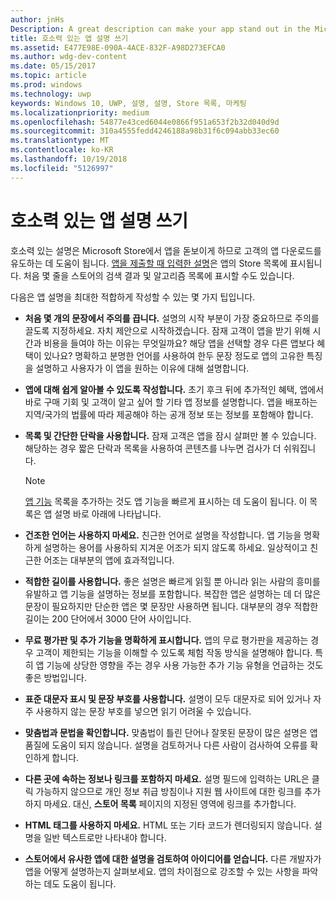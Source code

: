 ```yaml
---
author: jnHs
Description: A great description can make your app stand out in the Microsoft Store and help encourage customers to download it.
title: 호소력 있는 앱 설명 쓰기
ms.assetid: E477E98E-090A-4ACE-832F-A98D273EFCA0
ms.author: wdg-dev-content
ms.date: 05/15/2017
ms.topic: article
ms.prod: windows
ms.technology: uwp
keywords: Windows 10, UWP, 설명, 설명, Store 목록, 마케팅
ms.localizationpriority: medium
ms.openlocfilehash: 54877e43ced6044e0866f951a653f2b32d040d9d
ms.sourcegitcommit: 310a4555fedd4246188a98b31f6c094abb33ec60
ms.translationtype: MT
ms.contentlocale: ko-KR
ms.lasthandoff: 10/19/2018
ms.locfileid: "5126997"
---
```

# <a name="write-a-great-app-description"></a>호소력 있는 앱 설명 쓰기


호소력 있는 설명은 Microsoft Store에서 앱을 돋보이게 하므로 고객의 앱 다운로드를 유도하는 데 도움이 됩니다. [앱을 제출할 때 입력한 설명](create-app-store-listings.md#description)은 앱의 Store 목록에 표시됩니다. 처음 몇 줄을 스토어의 검색 결과 및 알고리즘 목록에 표시할 수도 있습니다.


다음은 앱 설명을 최대한 적합하게 작성할 수 있는 몇 가지 팁입니다.

-   **처음 몇 개의 문장에서 주의를 끕니다.** 설명의 시작 부분이 가장 중요하므로 주의를 끌도록 지정하세요. 자치 제안으로 시작하겠습니다. 잠재 고객이 앱을 받기 위해 시간과 비용을 들여야 하는 이유는 무엇일까요? 해당 앱을 선택할 경우 다른 앱보다 혜택이 있나요? 명확하고 분명한 언어를 사용하여 한두 문장 정도로 앱의 고유한 특징을 설명하고 사용자가 이 앱을 원하는 이유에 대해 설명합니다.
-   **앱에 대해 쉽게 알아볼 수 있도록 작성합니다.** 초기 후크 뒤에 추가적인 혜택, 앱에서 바로 구매 기회 및 고객이 알고 싶어 할 기타 앱 정보를 설명합니다. 앱을 배포하는 지역/국가의 법률에 따라 제공해야 하는 공개 정보 또는 정보를 포함해야 합니다.
-   **목록 및 간단한 단락을 사용합니다.** 잠재 고객은 앱을 잠시 살펴만 볼 수 있습니다. 해당하는 경우 짧은 단락과 목록을 사용하여 콘텐츠를 나누면 검사가 더 쉬워집니다.

    > [!NOTE]
    > [앱 기능](create-app-store-listings.md#app-features) 목록을 추가하는 것도 앱 기능을 빠르게 표시하는 데 도움이 됩니다. 이 목록은 앱 설명 바로 아래에 나타납니다.

-   **건조한 언어는 사용하지 마세요.** 친근한 언어로 설명을 작성합니다. 앱 기능을 명확하게 설명하는 용어를 사용하되 지겨운 어조가 되지 않도록 하세요. 일상적이고 친근한 어조는 대부분의 앱에 효과적입니다.
-   **적합한 길이를 사용합니다.** 좋은 설명은 빠르게 읽힐 뿐 아니라 읽는 사람의 흥미를 유발하고 앱 기능을 설명하는 정보를 포함합니다. 복잡한 앱은 설명하는 데 더 많은 문장이 필요하지만 단순한 앱은 몇 문장만 사용하면 됩니다. 대부분의 경우 적합한 길이는 200 단어에서 3000 단어 사이입니다.
-   **무료 평가판 및 추가 기능을 명확하게 표시합니다.** 앱의 무료 평가판을 제공하는 경우 고객이 제한되는 기능을 이해할 수 있도록 체험 작동 방식을 설명해야 합니다. 특히 앱 기능에 상당한 영향을 주는 경우 사용 가능한 추가 기능 유형을 언급하는 것도 좋은 방법입니다.
-   **표준 대문자 표시 및 문장 부호를 사용합니다.** 설명이 모두 대문자로 되어 있거나 자주 사용하지 않는 문장 부호를 넣으면 읽기 어려울 수 있습니다.
-   **맞춤법과 문법을 확인합니다.** 맞춤법이 틀린 단어나 잘못된 문장이 많은 설명은 앱 품질에 도움이 되지 않습니다. 설명을 검토하거나 다른 사람이 검사하여 오류를 확인하게 합니다.
-   **다른 곳에 속하는 정보나 링크를 포함하지 마세요.** 설명 필드에 입력하는 URL은 클릭 가능하지 않으므로 개인 정보 취급 방침이나 지원 웹 사이트에 대한 링크를 추가하지 마세요. 대신, **스토어 목록** 페이지의 지정된 영역에 링크를 추가합니다.
-   **HTML 태그를 사용하지 마세요.** HTML 또는 기타 코드가 렌더링되지 않습니다. 설명을 일반 텍스트로만 나타내야 합니다.
-   **스토어에서 유사한 앱에 대한 설명을 검토하여 아이디어를 얻습니다.** 다른 개발자가 앱을 어떻게 설명하는지 살펴보세요. 앱의 차이점으로 강조할 수 있는 사항을 파악하는 데도 도움이 됩니다.

 

 




